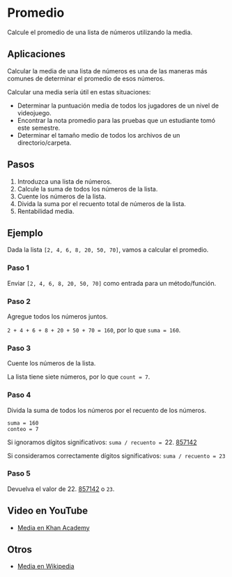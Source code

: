 # Promedio

Calcule el promedio de una lista de números utilizando la media.

## Aplicaciones

Calcular la media de una lista de números es una de las maneras más comunes de
determinar el promedio de esos números.

Calcular una media sería útil en estas situaciones:

- Determinar la puntuación media de todos los jugadores de un nivel de videojuego.
- Encontrar la nota promedio para las pruebas que un estudiante tomó este semestre.
- Determinar el tamaño medio de todos los archivos de un directorio/carpeta.

## Pasos

1. Introduzca una lista de números.
2. Calcule la suma de todos los números de la lista.
3. Cuente los números de la lista.
4. Divida la suma por el recuento total de números de la lista.
5. Rentabilidad media.

## Ejemplo

Dada la lista `[2, 4, 6, 8, 20, 50, 70]`, vamos a calcular el promedio.

### Paso 1

Enviar `[2, 4, 6, 8, 20, 50, 70]` como entrada para un método/función.

### Paso 2

Agregue todos los números juntos.

`2 + 4 + 6 + 8 + 20 + 50 + 70 = 160`, por lo que `suma = 160`.

### Paso 3

Cuente los números de la lista.

La lista tiene siete números, por lo que `count = 7`.

### Paso 4

Divida la suma de todos los números por el recuento de los números.

```
suma = 160
conteo = 7
```

Si ignoramos dígitos significativos: `suma / recuento = `22. <u>857142</u>

Si consideramos correctamente dígitos significativos: `suma / recuento = 23`

### Paso 5

Devuelva el valor de 22. <u>857142</u> o `23`.

## Video en YouTube

- [Media en Khan Academy](https://www.khanacademy.org/math/ap-statistics/summarizing-quantitative-data-ap/measuring-center-quantitative/v/mean-media-and-mode)

## Otros

- [Media en Wikipedia](https://en.wikipedia.org/wiki/Mean)
